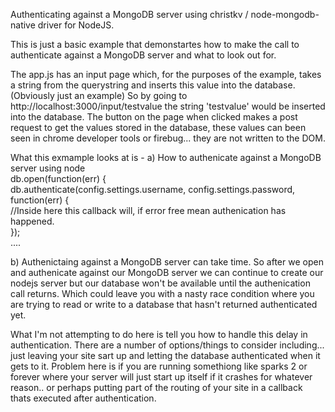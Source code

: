 Authenticating against a MongoDB server using christkv / node-mongodb-native driver for NodeJS.

This is just a basic example that demonstartes how to make the call to authenticate against a MongoDB server and what to look out for.

The app.js has an input page which, for the purposes of the example, takes a string from the querystring and inserts this value into the database. (Obviously just an example)
So by going to http://localhost:3000/input/testvalue the string 'testvalue' would be inserted into the database.
The button on the page when clicked makes a post request to get the values stored in the database, these values can been seen in chrome developer tools or firebug... they are not written to the DOM.

What this exmample looks at is -
a) How to authenicate against a MongoDB server using node
	<br/>
	db.open(function(err) {<br/>
		 db.authenticate(config.settings.username, config.settings.password, function(err) {<br/>
				//Inside here this callback will, if error free mean authenication has happened.<br/>
		 });<br/>
		 ....
		 <br/>
	
b) Authenictaing against a MongoDB server can take time. So after we open and authenicate against our MongoDB server we can continue to create our nodejs server but our database won't be available until the authenication call returns. Which could leave you with a nasty race condition where you are trying to read or write to a database that hasn't returned authenticated yet.

What I'm not attempting to do here is tell you how to handle this delay in authentication. There are a number of options/things to consider including... just leaving your site sart up and letting the database authenticated when it gets to it. Problem here is if you are running somethiong like sparks 2 or forever where your server will just start up itself if it crashes for whatever reason.. or perhaps putting part of the routing of your site in a callback thats executed after authentication.

